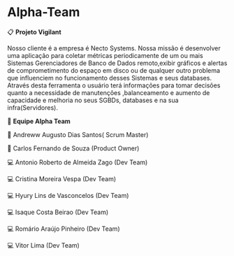 # Alpha-Team

:clipboard: **Projeto Vigilant**

Nosso  cliente  é a empresa  é Necto Systems.
	Nossa missão  é  desenvolver  uma  aplicação  para  coletar  métricas periodicamente de um ou mais Sistemas Gerenciadores
        de Banco de Dados remoto,exibir  gráficos e alertas de  comprometimento do espaço em disco ou de qualquer outro problema 
        que  influenciem no funcionamento  desses  Sistemas e seus databases. Através desta ferramenta  o usuário  terá informações
        para tomar decisões quanto a necessidade  de  manutenções ,balanceamento  e  aumento   de capacidade e melhoria no seus 
        SGBDs, databases e  na sua infra(Servidores).

:punch: **Equipe Alpha Team**

:boy: Andreww Augusto Dias Santos( Scrum Master) 

:man:  Carlos Fernando de Souza (Product Owner) 

:computer: Antonio Roberto de Almeida Zago (Dev Team) 

:computer: Cristina Moreira Vespa (Dev Team)

:computer: Hyury Lins de Vasconcelos (Dev Team) 

:computer: Isaque Costa Beirao (Dev Team) 

:computer: Romário Araújo Pinheiro (Dev Team)

:computer: Vitor Lima (Dev Team)